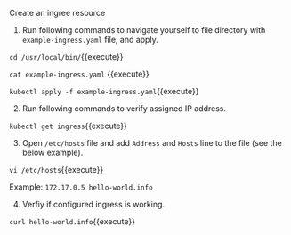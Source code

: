 Create an ingree resource
1. Run following commands to navigate yourself to file directory with `example-ingress.yaml` file, and apply.

`cd /usr/local/bin/`{{execute}}

`cat example-ingress.yaml` {{execute}}

`kubectl apply -f example-ingress.yaml`{{execute}}

2. Run following commands to verify assigned IP address.

`kubectl get ingress`{{execute}}

3. Open `/etc/hosts` file and add `Address` and `Hosts` line to the file (see the below example).

`vi /etc/hosts`{{execute}}

Example: `172.17.0.5 hello-world.info`

4. Verfiy if configured ingress is working.

`curl hello-world.info`{{execute}}